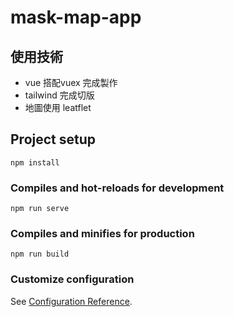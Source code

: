 # mask-map-app

## 使用技術
- vue 搭配vuex 完成製作
- tailwind 完成切版
- 地圖使用 leatflet

## Project setup
```
npm install
```

### Compiles and hot-reloads for development
```
npm run serve
```

### Compiles and minifies for production
```
npm run build
```

### Customize configuration
See [Configuration Reference](https://cli.vuejs.org/config/).
